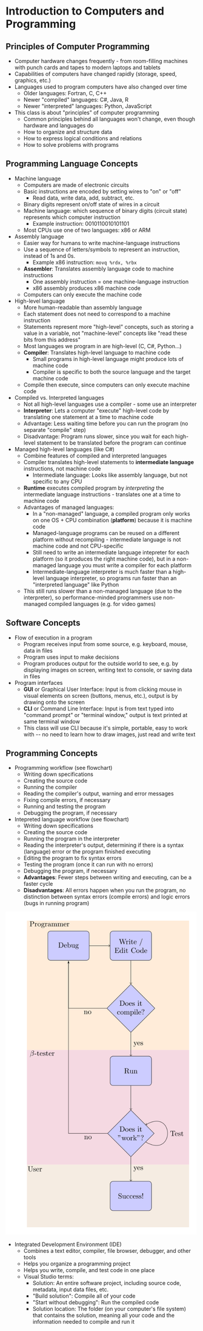 <!-- The previous outline, which includes some ideas I haven't covered in my lecture

# General Concepts

- Programming languages types and paradigms
    - Machine language instructions
    - Assembly instructions
    - High-Level Programming Languages
    - Object-oriented paradigm and  data hiding
- The difference between roles (user, tester, programmer)
- How complex piece of software _reuse_ previous pieces.
- The importance of security :lock:
    - Types of attack (malware, phishing, social engineering, zero-day) 
    - Types of loss (loss of integrity / availability / confidentiality)

## Writing and Compiling Programs

- Understand what the "flow of development" is:
    - Having a goal
    - Writing down specifications
    - Creating the source code
    - Running the compiler
    - Reading the compiler's output, warning and error messages
    - Looking for documentation and help on-line and off-line
    - Testing
    - Making sure the program is secure :lock:
    - Editing
    - Reusing
- Using an IDE to
    - Create a project, 
    - Perform some of the steps of the "flow of development",
    - Correctly save and re-open projects,
    - Understand basic features of break points and debugging. :question:

## Computer Usage

- How to download and install an IDE in a secure way :lock:
- How to share and zip a project
- How to use shortcuts :question:
- How to look for on-line documentation

-->

# Introduction to Computers and Programming

## Principles of Computer Programming

- Computer hardware changes frequently - from room-filling machines with punch cards and tapes to modern laptops and tablets
- Capabilities of computers have changed rapidly (storage, speed, graphics, etc.)
- Languages used to program computers have also changed over time
    - Older languages: Fortran, C, C++
    - Newer "compiled" languages: C#, Java, R
    - Newer "interpreted" languages: Python, JavaScript
- This class is about "principles" of computer programming
    - Common principles behind all languages won't change, even though hardware and languages do
    - How to organize and structure data
    - How to express logical conditions and relations
    - How to solve problems with programs

## Programming Language Concepts

- Machine language
    - Computers are made of electronic circuits
    - Basic instructions are encoded by setting wires to "on" or "off"
        - Read data, write data, add, subtract, etc.
    - Binary digits represent on/off state of wires in a circuit
    - Machine language: which sequence of binary digits (circuit state) represents which computer instruction
        - Example instruction: 0010110010101101
    - Most CPUs use one of two languages: x86 or ARM
- Assembly language
    - Easier way for humans to write machine-language instructions
    - Use a sequence of letters/symbols to represent an instruction, instead of 1s and 0s. 
        - Example x86 instruction: `movq %rdx, %rbx`
    - **Assembler**: Translates assembly language code to machine instructions
        - One assembly instruction = one machine-language instruction
        - x86 assembly produces x86 machine code
    - Computers can only execute the machine code
- High-level language
    - More human-readable than assembly language
    - Each statement does not need to correspond to a machine instruction
    - Statements represent more "high-level" concepts, such as storing a value in a variable, not "machine-level" concepts like "read these bits from this address"
    - Most languages we program in are high-level (C, C#, Python...)
    - **Compiler**: Translates high-level language to machine code
        - Small programs in high-level language might produce lots of machine code
        - Compiler is specific to both the source language and the target machine code
    - Compile then execute, since computers can only execute machine code
- Compiled vs. Interpreted languages
    - Not all high-level languages use a compiler - some use an interpreter
    - **Interpreter**: Lets a computer "execute" high-level code by translating one statement at a time to machine code
    - Advantage: Less waiting time before you can run the program (no separate "compile" step)
    - Disadvantage: Program runs slower, since you wait for each high-level statement to be translated before the program can continue
- Managed high-level languages (like C#)
    - Combine features of compiled and interpreted languages
    - Compiler translates high-level statements to **intermediate language** instructions, not machine code
        - Intermediate language: Looks like assembly language, but not specific to any CPU
    - **Runtime** executes compiled program by *interpreting* the intermediate language instructions - translates one at a time to machine code
    - Advantages of managed languages:
        - In a "non-managed" language, a compiled program only works on one OS + CPU combination (**platform**) because it is machine code
        - Managed-language programs can be reused on a different platform without recompiling - intermediate language is not machine code and not CPU-specific
        - Still need to write an intermediate language intepreter for each platform (so it produces the right machine code), but in a non-managed language you must write a compiler for each platform
        - Intermediate-language interpreter is much faster than a high-level language interpreter, so programs run faster than an "interpreted language" like Python
    - This still runs slower than a non-managed language (due to the interpreter), so performance-minded programmers use non-managed compiled languages (e.g. for video games)


## Software Concepts

- Flow of execution in a program
    - Program receives input from some source, e.g. keyboard, mouse, data in files
    - Program uses input to make decisions
    - Program produces output for the outside world to see, e.g. by displaying images on screen, writing text to console, or saving data in files
- Program interfaces
    - **GUI** or Graphical User Interface: Input is from clicking mouse in visual elements on screen (buttons, menus, etc.), output is by drawing onto the screen
    - **CLI** or Command Line Interface: Input is from text typed into "command prompt" or "terminal window," output is text printed at same terminal window
    - This class will use CLI because it's simple, portable, easy to work with -- no need to learn how to draw images, just read and write text


## Programming Concepts

- Programming workflow (see flowchart)
    - Writing down specifications
    - Creating the source code
    - Running the compiler
    - Reading the compiler's output, warning and error messages
    - Fixing compile errors, if necessary
    - Running and testing the program
    - Debugging the program, if necessary
- Intepreted language workflow (see flowchart)
    - Writing down specifications
    - Creating the source code
    - Running the program in the interpreter
    - Reading the interpreter's output, determining if there is a syntax (language) error or the program finished executing
    - Editing the program to fix syntax errors
    - Testing the program (once it can run with no errors)
    - Debugging the program, if necessary
    - **Advantages**: Fewer steps between writing and executing, can be a faster cycle
    - **Disadvantages**: All errors happen when you run the program, no distinction between syntax errors (compile errors) and logic errors (bugs in running program)

![](img/flowchart.svg)

- Integrated Development Environment (IDE)
    - Combines a text editor, compiler, file browser, debugger, and other tools
    - Helps you organize a programming project
    - Helps you write, compile, and test code in one place
    - Visual Studio terms:
        - Solution: An entire software project, including source code, metadata, input data files, etc.
        - "Build solution": Compile all of your code
        - "Start without debugging": Run the compiled code
        - Solution location: The folder (on your computer's file system) that contains the solution, meaning all your code and the information needed to compile and run it
